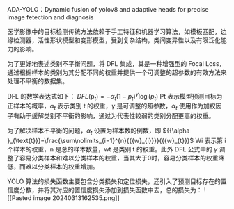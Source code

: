 ADA-YOLO：Dynamic fusion of yolov8 and adaptive heads for precise image fetection and diagnosis

医学影像中的目标检测传统方法依赖于手工特征和机器学习算法，如模板匹配，边缘检测器，活性形状模型和变形模型，受到复杂结构，类间变异性以及有限泛化能力的影响。

为了更好地表述类别不平衡问题，将 DFL 集成，其是一种增强型的 Focal Loss，通过根据样本的类别为其分配不同的权重并提供一个可调整的超参数的有效方法来处理不平衡的数据集。

DFL 的数学表达式如下：
$DFL({{\text{p}}_{t}})=-{{\alpha }_{t}}{{(1-{{p}_{t}})}^{\gamma }}\log ({{p}_{t}})$
Pt 表示模型预测目标为正样本的概率，${{\alpha }_{t}}$ 表示类别 t 的权重，$\gamma$ 是可调整的超参数，${{\alpha }_{t}}$ 使用作为加权因子有助于缓解类别不平衡的影响，通过为代表性较弱的类别分配更高的权重。

为了解决样本不平衡的问题，${{\alpha }_{t}}$ 设置为样本数的倒数，即
${{\alpha }_{\text{t}}}=\frac{\sum\nolimits_{i=1}^{n}{{{w}_{i}}}}{{{w}_{t}}}$
Wi 表示第 i 个样本的权重，n 是总的样本数量，wt 是类别 t 的权重。此外 DFL 公式中的 $\gamma$ 调整了容易分类样本和难以分类样本的权重，当其大于0时，容易分类样本的权重降低，而难以分类样本的权重增加。

YOLO 算法的损失函数主要包含分类损失和定位损失，还引入了预测目标存在的置信度分数，并将其对应的置信度损失添加到损失函数中去，总的损失为：
![[Pasted image 20240313162535.png]]
